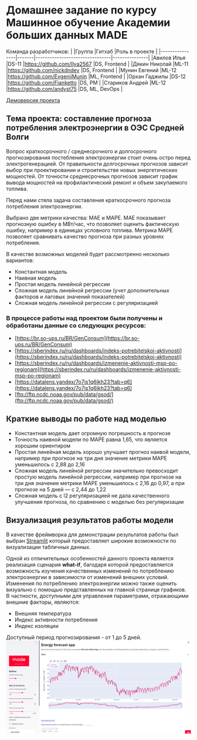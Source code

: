 # Домашнее задание по курсу Машинное обучение Академии больших данных MADE

Команда разработчиков:
|                |Группа |Гитхаб                          |Роль в проекте |
|----------------|-------|--------------------------------|---------------|
|Авилов Илья     |DS-11  |https://github.com/Ilya2567     |DS, Frontend   |
|Дякин Николай   |ML-11  |https://github.com/nickdndev    |DS, Frontend   |
|Мунин Евгений   |ML-12  |https://github.com/EvgeniiMunin |ML, Frontend   |
|Орхан Гаджилы   |DS-12  |https://github.com/Fianketto    |DS, PM         |
|Стариков Андрей |ML-12  |https://github.com/andyst75     |DS, ML, DevOps |

[Демоверсия проекта](https://share.streamlit.io/andyst75/energyforecast/main/energy_app.py)

## Тема проекта: составление прогноза потребления электроэнергии в ОЭС Средней Волги

Вопрос краткосрочного / среднесрочного и долгосрочного прогнозирования постебления электроэнергии стоит очень остро перед электрогенерацией. От правильности долгосрочных прогнозов зависит выбор при проектировании и строительстве новых энергетических мощностей. От точности среднесрочных прогнозов зависит график вывода мощностей на профилактический ремонт и объем закупаемого топлива.

Перед нами стяла задача составления краткосрочного прогноза потребления электроэнергии.

Выбрано две метрики качества: MAE и MAPE. МАЕ показывает прогнозную ошибку в МВт/час, что позволяет оценить фактическую ошибку, например в единицах условного топлива. Метрика MAPE позволяет сравнивать качество прогноза при разных уровнях потребления.

В качестве возможных моделей будет рассмотренно несколько вариантов:

-  Константная модель
-  Наивная модель
-  Простая модель линейной регрессии
-  Сложная модель линейной регрессии (учет дополнительных факторов и лаговых значений показателей)
-  Сложная модель линейной регрессии с регуляризацией

### В процессе работы над проектом были получены и обработаны данные со следующих ресурсов:
-  [https://br.so-ups.ru/BR/GenConsum](https://br.so-ups.ru/BR/GenConsum)
-  [https://sberindex.ru/ru/dashboards/indeks-potrebitelskoi-aktivnosti](https://sberindex.ru/ru/dashboards/indeks-potrebitelskoi-aktivnosti)
-  [https://sberindex.ru/ru/dashboards/izmenenie-aktivnosti-msp-po-regionam](https://sberindex.ru/ru/dashboards/izmenenie-aktivnosti-msp-po-regionam)
-  [https://datalens.yandex/7o7is1q6ikh23?tab=q6](https://datalens.yandex/7o7is1q6ikh23?tab=q6)
-  [ftp://ftp.ncdc.noaa.gov/pub/data/gsod/](ftp://ftp.ncdc.noaa.gov/pub/data/gsod/)

## Краткие выводы по работе над моделью

-  Константная модель дает огромную погрешность в прогнозе
-  Точность наивной модели по MAPE равна 1,65, что является хорошим ориентиром
-  Простая линейная модель хорошо улучшает прогноз наивой модели, например при прогнозе на три дня значение метрики MAPE уменьшилось с 2,88 до 2,16
-  Сложная модель линейной регрессии значительно превосходит простую модель линейной регрессии, например при прогнозе на три дня значение метрики MAPE уменьшилось с 2,16 до 0,97, а при прогнозе на 5 дней — с 2,44 до 1,22
-  Сложная модель с l2 регуляризацией не дала качественного улучшения прогноза, по сравнению с моделью без регуляризации

## Визуализация результатов работы модели
В качестве фреймворка для демонстрации результатов работы был выбран [Streamlit](https://www.streamlit.io/) который предоставляет широкие возможности по визуализации табличных данных.

Одной из отличительных особенностей данного проекта является реализация сценария **what-if**, багодаря которой предоставляется возможность изучения качественных изменений по потреблению электроэнергии в зависимости от изменений внешних условий. Изменения по потреблению электроэнергии можно также оценить визуально с помощью представленных на главной странице графиков. В частности, доступными для управления параметрами, отражающими внешние факторы, являются:
- Внешняя температура
- Индекс активности потребления
- Индекс изоляции

Доступный период прогнозирования - от 1 до 5 дней.
![dashboard](https://github.com/andyst75/EnergyForecast/blob/main/resources/demo_screen.png)
